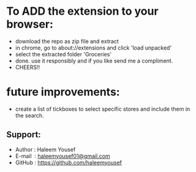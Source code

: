 # To ADD the extension to your browser:

- download the repo as zip file and extract
- in chrome, go to about://extensions and click 'load unpacked'
- select the extracted folder 'Groceries'
- done. use it responsibly and if you like send me a compliment.
- CHEERS!!

# future improvements:

- create a list of tickboxes to select specific stores and include them in the search.

## Support:

- Author : Haleem Yousef 
- E-mail  &nbsp;</b>: haleemyousef01@gmail.com 
- GitHub : https://github.com/haleemyousef 
